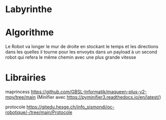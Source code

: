 # Labyrinthe

# Algorithme
Le Robot va longer le mur de droite en stockant le temps et les directions dans les quelles il tourne pour les envoyés dans un payload à un second robot qui refera le même chemin avec une plus grande vitesse

# Librairies

maprincess  https://github.com/GBSL-Informatik/maqueen-plus-v2-mpy/tree/main 
(Minifier avec https://pyminifier3.readthedocs.io/en/latest/)
 
protocole   https://gitedu.hesge.ch/info_sismondi/oc-robotique/-/tree/main/Protocole
